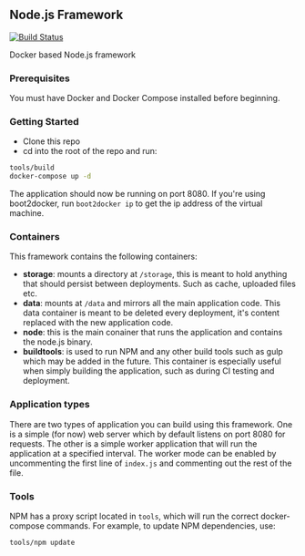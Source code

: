 ## Node.js Framework

[![Build Status](http://drone.mikefarrow.co.uk/api/badge/github.com/weyforth/nodejs-framework/status.svg?branch=master)](http://drone.mikefarrow.co.uk/github.com/weyforth/nodejs-framework)

Docker based Node.js framework

### Prerequisites

You must have Docker and Docker Compose installed before beginning.

### Getting Started

* Clone this repo
* cd into the root of the repo and run:

```bash
tools/build
docker-compose up -d
```

The application should now be running on port 8080. If you're using boot2docker, run `boot2docker ip` to get the ip address of the virtual machine.

### Containers

This framework contains the following containers:
* **storage**: mounts a directory at `/storage`, this is meant to hold anything that should persist between deployments. Such as cache, uploaded files etc.
* **data**: mounts at `/data` and mirrors all the main application code. This data container is meant to be deleted every deployment, it's content replaced with the new application code.
* **node**: this is the main conainer that runs the application and contains the node.js binary.
* **buildtools**: is used to run NPM and any other build tools such as gulp which may be added in the future. This container is especially useful when simply building the application, such as during CI testing and deployment.



### Application types

There are two types of application you can build using this framework. One is a simple (for now) web server which by default listens on port 8080 for requests. The other is a simple worker application that will run the application at a specified interval. The worker mode can be enabled by uncommenting the first line of `index.js` and commenting out the rest of the file.

### Tools

NPM has a proxy script located in `tools`, which will run the correct docker-compose commands. For example, to update NPM dependencies, use:

```bash
tools/npm update
```
